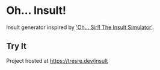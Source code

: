 # Oh... Insult!
Insult generator inspired by ['Oh... Sir!! The Insult Simulator'](https://store.steampowered.com/app/512250/OhSir_The_Insult_Simulator/).

## Try It
Project hosted at https://tresre.dev/insult
